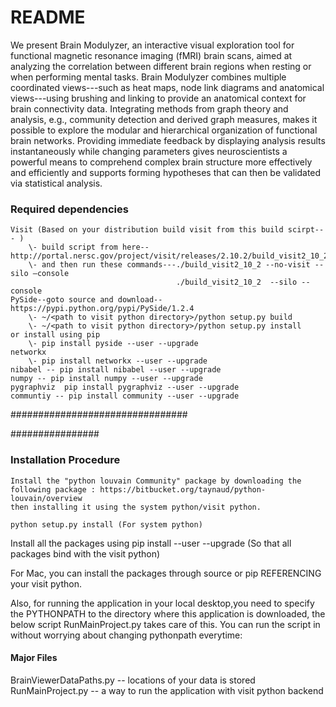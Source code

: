 # README #
We present Brain Modulyzer, an interactive visual exploration tool for functional magnetic resonance imaging (fMRI) brain scans, aimed at analyzing the correlation between different brain regions when resting or when performing mental tasks. Brain Modulyzer combines multiple coordinated views---such as heat maps, node link diagrams and anatomical views---using brushing and linking to provide an anatomical context for brain connectivity data. Integrating methods from graph theory and analysis, e.g., community detection and derived graph measures, makes it possible to explore the modular and hierarchical organization of functional brain networks. Providing immediate feedback by displaying analysis results instantaneously while changing parameters gives neuroscientists a powerful means to comprehend complex brain structure more effectively and efficiently and supports forming hypotheses that can then be validated via statistical analysis.

### Required dependencies ###
 
    Visit (Based on your distribution build visit from this build scirpt--- )
        \- build script from here-- http://portal.nersc.gov/project/visit/releases/2.10.2/build_visit2_10_2
        \- and then run these commands---./build_visit2_10_2 --no-visit --silo —console
                                         ./build_visit2_10_2  --silo --console
    PySide--goto source and download-- https://pypi.python.org/pypi/PySide/1.2.4
        \- ~/<path to visit python directory>/python setup.py build
        \- ~/<path to visit python directory>/python setup.py install 
    or install using pip 
        \- pip install pyside --user --upgrade 
    networkx 
        \- pip install networkx --user --upgrade   
    nibabel -- pip install nibabel --user --upgrade 
    numpy -- pip install numpy --user --upgrade 
    pygraphviz  pip install pygraphviz --user --upgrade 
    communtiy -- pip install community --user --upgrade 
    
################################


################
 

### Installation Procedure ###
    Install the "python louvain Community" package by downloading the following package : https://bitbucket.org/taynaud/python-louvain/overview  
    then installing it using the system python/visit python. 
    
    python setup.py install (For system python)

 Install all the packages using pip install <package-name> --user --upgrade (So that all packages bind with the visit python) 
 
 For Mac, you can install the packages through source or pip REFERENCING your visit python. 
 
 Also, for running the application in your local desktop,you need to specify the 
 PYTHONPATH to the directory where this application is downloaded, the below 
  script RunMainProject.py takes care of this. You can run the script in without 
 worrying about changing pythonpath everytime: 

#### Major Files ####
BrainViewerDataPaths.py -- locations of your data is stored
RunMainProject.py -- a way to run the application with visit python backend
